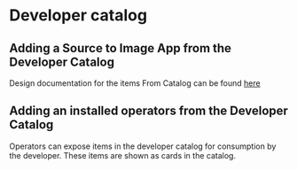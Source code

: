 # Developer catalog

## Adding a Source to Image App from the Developer Catalog
Design documentation for the items From Catalog can be found [here](From-Catalog/Create-Source-to-image-application.md)

## Adding an installed operators from the Developer Catalog
Operators can expose items in the developer catalog for consumption by the developer.  These items are shown as cards in the catalog.

